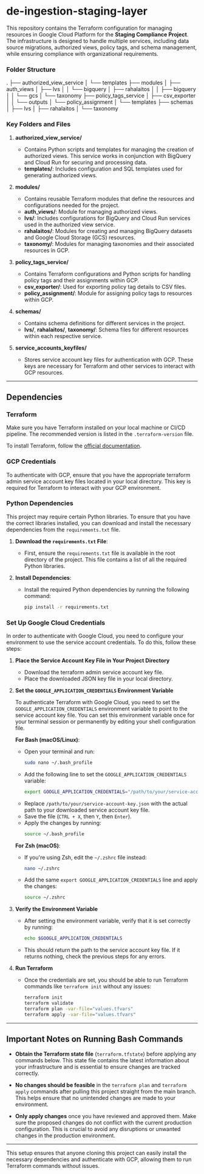 # de-ingestion-staging-layer

This repository contains the Terraform configuration for managing resources in Google Cloud Platform for the **Staging Compliance Project**. The infrastructure is designed to handle multiple services, including data source migrations, authorized views, policy tags, and schema management, while ensuring compliance with organizational requirements.

### Folder Structure

   .
   ├── authorized_view_service
   │   └── templates
   ├── modules
   │   ├── auth_views
   │   ├── lvs
   │   │   └── bigquery
   │   ├── rahalaitos
   │   │   ├── bigquery
   │   │   └── gcs
   │   └── taxonomy
   ├── policy_tags_service
   │   ├── csv_exporter
   │   │   └── outputs
   │   └── policy_assignment
   │       └── templates
   ├── schemas
   │   ├── lvs
   │   ├── rahalaitos
   │   └── taxonomy


### Key Folders and Files

1. **authorized_view_service/**

   - Contains Python scripts and templates for managing the creation of authorized views. This service works in conjunction with BigQuery and Cloud Run for securing and processing data.
   - **templates/**: Includes configuration and SQL templates used for generating authorized views.

2. **modules/**

   - Contains reusable Terraform modules that define the resources and configurations needed for the project.
   - **auth_views/**: Module for managing authorized views.
   - **lvs/**: Includes configurations for BigQuery and Cloud Run services used in the authorized view service.
   - **rahalaitos/**: Modules for creating and managing BigQuery datasets and Google Cloud Storage (GCS) resources.
   - **taxonomy/**: Modules for managing taxonomies and their associated resources in GCP.

3. **policy_tags_service/**

   - Contains Terraform configurations and Python scripts for handling policy tags and their assignments within GCP.
   - **csv_exporter/**: Used for exporting policy tag details to CSV files.
   - **policy_assignment/**: Module for assigning policy tags to resources within GCP.

4. **schemas/**

   - Contains schema definitions for different services in the project.
   - **lvs/**, **rahalaitos/**, **taxonomy/**: Schema files for different resources within each respective service.

5. **service_accounts_keyfiles/**
   - Stores service account key files for authentication with GCP. These keys are necessary for Terraform and other services to interact with GCP resources.

---

## Dependencies

### Terraform

Make sure you have Terraform installed on your local machine or CI/CD pipeline. The recommended version is listed in the `.terraform-version` file.

To install Terraform, follow the [official documentation](https://www.terraform.io/downloads.html).

### GCP Credentials

To authenticate with GCP, ensure that you have the appropriate terraform admin service account key files located in your local directory. This key is required for Terraform to interact with your GCP environment.

### Python Dependencies

This project may require certain Python libraries. To ensure that you have the correct libraries installed, you can download and install the necessary dependencies from the `requirements.txt` file.

1. **Download the `requirements.txt` File**:

   - First, ensure the `requirements.txt` file is available in the root directory of the project. This file contains a list of all the required Python libraries.

2. **Install Dependencies**:
   - Install the required Python dependencies by running the following command:
     ```bash
     pip install -r requirements.txt
     ```

### Set Up Google Cloud Credentials

In order to authenticate with Google Cloud, you need to configure your environment to use the service account credentials. To do this, follow these steps:

1. **Place the Service Account Key File in Your Project Directory**

   - Download the terraform admin service account key file.
   - Place the downloaded JSON key file in your local directory.

2. **Set the `GOOGLE_APPLICATION_CREDENTIALS` Environment Variable**

   To authenticate Terraform with Google Cloud, you need to set the `GOOGLE_APPLICATION_CREDENTIALS` environment variable to point to the service account key file. You can set this environment variable once for your terminal session or permanently by editing your shell configuration file.

   **For Bash (macOS/Linux)**:

   - Open your terminal and run:
     ```bash
     sudo nano ~/.bash_profile
     ```
   - Add the following line to set the `GOOGLE_APPLICATION_CREDENTIALS` variable:
     ```bash
     export GOOGLE_APPLICATION_CREDENTIALS="/path/to/your/service-account-key.json"
     ```
   - Replace `/path/to/your/service-account-key.json` with the actual path to your downloaded service account key file.
   - Save the file (`CTRL + X`, then `Y`, then `Enter`).
   - Apply the changes by running:
     ```bash
     source ~/.bash_profile
     ```

   **For Zsh (macOS)**:

   - If you're using Zsh, edit the `~/.zshrc` file instead:
     ```bash
     nano ~/.zshrc
     ```
   - Add the same `export GOOGLE_APPLICATION_CREDENTIALS` line and apply the changes:
     ```bash
     source ~/.zshrc
     ```

3. **Verify the Environment Variable**

   - After setting the environment variable, verify that it is set correctly by running:
     ```bash
     echo $GOOGLE_APPLICATION_CREDENTIALS
     ```
   - This should return the path to the service account key file. If it returns nothing, check the previous steps for any errors.

4. **Run Terraform**
   - Once the credentials are set, you should be able to run Terraform commands like `terraform init` without any issues:
     ```bash
     terraform init
     terraform validate
     terraform plan -var-file="values.tfvars"
     terraform apply -var-file="values.tfvars"
     ```

---

## Important Notes on Running Bash Commands

- **Obtain the Terraform state file** (`terraform.tfstate`) before applying any commands below. This state file contains the latest information about your infrastructure and is essential to ensure changes are tracked correctly.

- **No changes should be feasible** in the `terraform plan` and `terraform apply` commands after pulling this project straight from the main branch. This helps ensure that no unintended changes are made to your environment.

- **Only apply changes** once you have reviewed and approved them. Make sure the proposed changes do not conflict with the current production configuration. This is crucial to avoid any disruptions or unwanted changes in the production environment.

---

This setup ensures that anyone cloning this project can easily install the necessary dependencies and authenticate with GCP, allowing them to run Terraform commands without issues.
